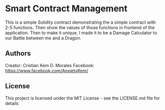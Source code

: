 # Smart Contract Management

This is a simple Solidity contract demonstrating the a simple contract with 2-5 functions. Then show the values of those functions in frontend of the application. Then to make it unique, I made it to be a Damage Calculator to our Battle between me and a Dragon.


## Authors

Creator: Cristian Kem D. Morales
Facebook: https://www.facebook.com/AnxietyKem/


## License

This project is licensed under the MIT License - see the LICENSE.md file for details
